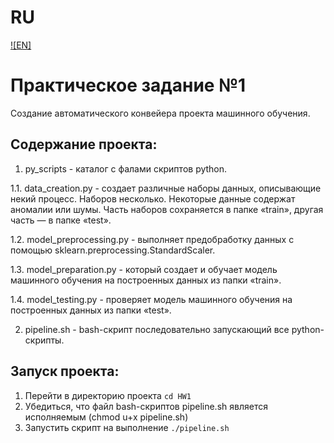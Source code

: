 # RU
[![EN]](./readme.md)

# Практическое задание №1

Создание автоматического конвейера проекта машинного обучения.

## Содержание проекта:

1. py_scripts - каталог с фалами скриптов python.

1.1. data_creation.py - создает различные наборы данных, описывающие некий процесс. Наборов несколько. Некоторые данные содержат аномалии или шумы. Часть наборов сохраняется в папке «train», другая часть — в папке «test».

1.2. model_preprocessing.py - выполняет предобработку данных с помощью sklearn.preprocessing.StandardScaler.

1.3. model_preparation.py - который создает и обучает модель машинного обучения на построенных данных из папки «train».

1.4. model_testing.py - проверяет модель машинного обучения на построенных данных из папки «test».

2. pipeline.sh - bash-скрипт последовательно запускающий все python-скрипты.

## Запуск проекта:

1. Перейти в директорию проекта ```cd HW1```
2. Убедиться, что файл bash-скриптов pipeline.sh является исполняемым (chmod u+x pipeline.sh)
3. Запустить скрипт на выполнение ```./pipeline.sh```